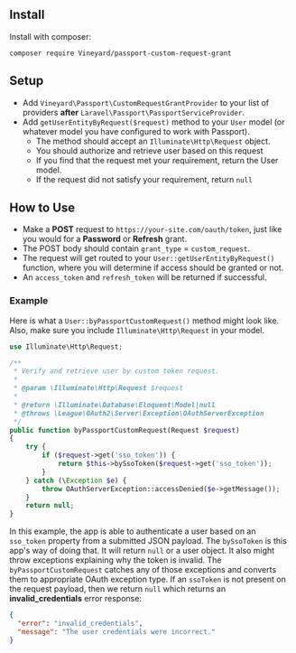 ## Install

Install with composer:

`composer require Vineyard/passport-custom-request-grant`

## Setup

* Add `Vineyard\Passport\CustomRequestGrantProvider` to your list of providers **after** `Laravel\Passport\PassportServiceProvider`.
* Add `getUserEntityByRequest($request)` method to your `User` model (or whatever model you have configured to work with Passport).
    * The method should accept an `Illuminate\Http\Request` object.
    * You should authorize and retrieve user based on this request
    * If you find that the request met your requirement, return the User model.
    * If the request did not satisfy your requirement, return `null`

## How to Use

* Make a **POST** request to `https://your-site.com/oauth/token`, just like you would for a **Password** or **Refresh** grant.
* The POST body should contain `grant_type` = `custom_request`.
* The request will get routed to your `User::getUserEntityByRequest()` function, where you will determine if access should be granted or not.
* An `access_token` and `refresh_token` will be returned if successful.

### Example

Here is what a `User::byPassportCustomRequest()` method might look like. Also, make sure you include `Illuminate\Http\Request` in your model.

```php
use Illuminate\Http\Request;

/**
 * Verify and retrieve user by custom token request.
 *
 * @param \Illuminate\Http\Request $request
 *
 * @return \Illuminate\Database\Eloquent\Model|null
 * @throws \League\OAuth2\Server\Exception\OAuthServerException
 */
public function byPassportCustomRequest(Request $request)
{
    try {
        if ($request->get('sso_token')) {
            return $this->bySsoToken($request->get('sso_token'));
        }
    } catch (\Exception $e) {
        throw OAuthServerException::accessDenied($e->getMessage());
    }
    return null;
}
```

In this example, the app is able to authenticate a user based on an `sso_token` property from a submitted JSON payload.  The `bySsoToken` is this app's way of doing that.  It will return `null` or a user object.  It also might throw exceptions explaining why the token is invalid.  The `byPassportCustomRequest` catches any of those exceptions and converts them to appropriate OAuth exception type.  If an `ssoToken` is not present on the request payload, then we return `null` which returns an **invalid_credentials** error response:

```json
{
  "error": "invalid_credentials",
  "message": "The user credentials were incorrect."
}
```
